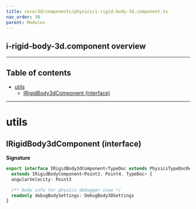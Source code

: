```yaml
---
title: core/3d/components/physics/i-rigid-body-3d.component.ts
nav_order: 30
parent: Modules
---
```


## i-rigid-body-3d.component overview

---

<h2 class="text-delta">Table of contents</h2>

- [utils](#utils)
  - [IRigidBody3dComponent (interface)](#irigidbody3dcomponent-interface)

---

# utils

## IRigidBody3dComponent (interface)

**Signature**

```ts
export interface IRigidBody3dComponent<TypeDoc extends PhysicsTypeDocRepo3D = PhysicsTypeDocRepo3D>
  extends IRigidBodyComponent<Point3, Point4, TypeDoc> {
  angularVelocity: Point3

  /** body info for physics debugger view */
  readonly debugBodySettings: DebugBody3DSettings
}
```
